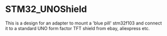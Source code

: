 # STM32_UNOShield

This is a design for an adapter to mount a 'blue pill' stm32f103 and connect it to a standard UNO form factor TFT shield from ebay, aliexpress etc.

